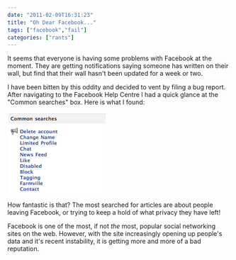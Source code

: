 ```yaml
---
date: "2011-02-09T16:31:23"
title: "Oh Dear Facebook..."
tags: ["facebook","fail"]
categories: ["rants"]
---
```


It seems that everyone is having some problems with Facebook at the moment.  They are getting notifications saying someone has written on their wall, but find that their wall hasn't been updated for a week or two.
<!--more-->
I have been bitten by this oddity and decided to vent by filing a bug report.  After navigating to the Facebook Help Centre I had a quick glance at the "Common searches" box.  Here is what I found:

![alt text](Screen-shot-2011-02-03-at-06.55.27.png "Common searches")

How fantastic is that?  The most searched for articles are about people leaving Facebook, or trying to keep a hold of what privacy they have left!

Facebook is one of the most, if not _the_ most, popular social networking sites on the web.  However, with the site increasingly opening up people's data and it's recent instability, it is getting more and more of a bad reputation.
